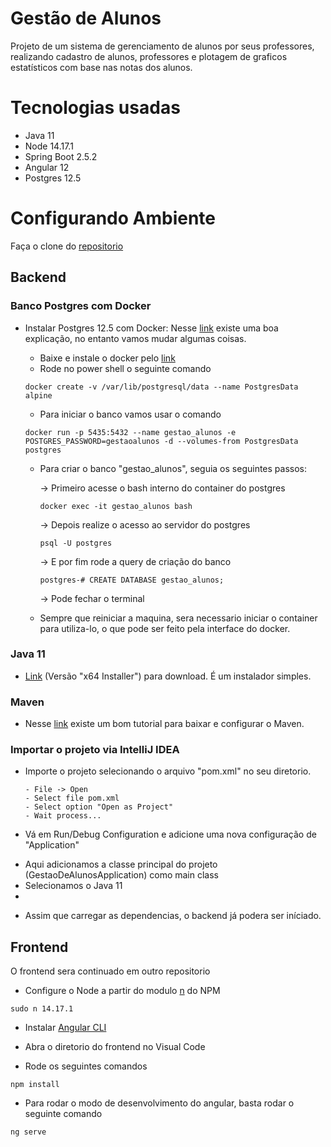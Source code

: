 # Gestão de Alunos

Projeto de um sistema de gerenciamento de alunos por seus professores, realizando cadastro de alunos, professores e plotagem de graficos estatísticos com base nas notas dos alunos.

# Tecnologias usadas

- Java 11
- Node 14.17.1
- Spring Boot 2.5.2
- Angular 12
- Postgres 12.5

# Configurando Ambiente

Faça o clone do [repositorio](https://github.com/chrystian9/gestao-de-alunos)

## Backend

### Banco Postgres com Docker

* Instalar Postgres 12.5 com Docker: Nesse [link](https://elanderson.net/2018/02/setup-postgresql-on-windows-with-docker/) existe uma boa explicação, no entanto vamos mudar algumas coisas. 

  - Baixe e instale o docker pelo [link](https://hub.docker.com/editions/community/docker-ce-desktop-windows)
  - Rode no power shell o seguinte comando
  ```
  docker create -v /var/lib/postgresql/data --name PostgresData alpine
  ```
  - Para iniciar o banco vamos usar o comando 
  ```
  docker run -p 5435:5432 --name gestao_alunos -e POSTGRES_PASSWORD=gestaoalunos -d --volumes-from PostgresData postgres
  ```
  - Para criar o banco "gestao_alunos", seguia os seguintes passos: 
    
    -> Primeiro acesse o bash interno do container do postgres
    ```
    docker exec -it gestao_alunos bash
    ```
    -> Depois realize o acesso ao servidor do postgres
     ```
    psql -U postgres
    ```
    -> E por fim rode a query de criação do banco
    ```
    postgres-# CREATE DATABASE gestao_alunos;
    ```
    -> Pode fechar o terminal
  
  - Sempre que reiniciar a maquina, sera necessario iniciar o container para utiliza-lo, o que pode ser feito pela interface do docker.
  
### Java 11

*  [Link](https://www.oracle.com/java/technologies/downloads/#jdk17-windows) (Versão "x64 Installer") para download. É um instalador simples.

### Maven

* Nesse [link](https://dicasdejava.com.br/como-instalar-o-maven-no-windows/) existe um bom tutorial para baixar e configurar o Maven.

### Importar o projeto via IntelliJ IDEA

* Importe o projeto selecionando o arquivo "pom.xml" no seu diretorio.

  ```
  - File -> Open
  - Select file pom.xml
  - Select option "Open as Project"
  - Wait process...
  ```
  
* Vá em Run/Debug Configuration e adicione uma nova configuração de "Application"
 - Aqui adicionamos a classe principal do projeto (GestaoDeAlunosApplication) como main class
 - Selecionamos o Java 11
 - 
* Assim que carregar as dependencias, o backend já podera ser iníciado.

## Frontend

O frontend sera continuado em outro repositorio

* Configure o Node a partir do modulo [n](https://www.npmjs.com/package/n) do NPM

```
sudo n 14.17.1
```

* Instalar [Angular CLI](https://www.devmedia.com.br/angular-cli-instalacao/38247)

* Abra o diretorio do frontend no Visual Code

* Rode os seguintes comandos

```
npm install
```

* Para rodar o modo de desenvolvimento do angular, basta rodar o seguinte comando

```
ng serve
```
